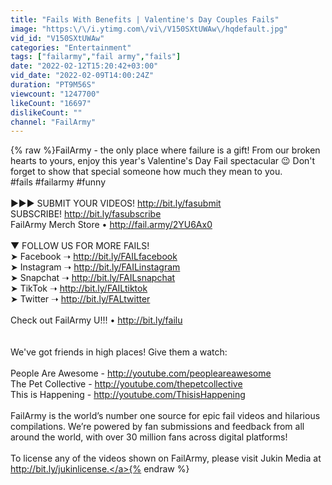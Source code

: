 ```yaml
---
title: "Fails With Benefits | Valentine's Day Couples Fails"
image: "https:\/\/i.ytimg.com\/vi\/V150SXtUWAw\/hqdefault.jpg"
vid_id: "V150SXtUWAw"
categories: "Entertainment"
tags: ["failarmy","fail army","fails"]
date: "2022-02-12T15:20:42+03:00"
vid_date: "2022-02-09T14:00:24Z"
duration: "PT9M56S"
viewcount: "1247700"
likeCount: "16697"
dislikeCount: ""
channel: "FailArmy"
---
```

{% raw %}FailArmy - the only place where failure is a gift! From our broken hearts to yours, enjoy this year's Valentine's Day Fail spectacular 😉 Don't forget to show that special someone how much they mean to you.<br />#fails #failarmy #funny<br /><br />►►► SUBMIT YOUR VIDEOS! <a rel="nofollow" target="blank" href="http://bit.ly/fasubmit">http://bit.ly/fasubmit</a> <br />SUBSCRIBE! <a rel="nofollow" target="blank" href="http://bit.ly/fasubscribe">http://bit.ly/fasubscribe</a><br />FailArmy Merch Store • <a rel="nofollow" target="blank" href="http://fail.army/2YU6Ax0">http://fail.army/2YU6Ax0</a><br /><br />▼ FOLLOW US FOR MORE FAILS!<br />➤ Facebook ➝  <a rel="nofollow" target="blank" href="http://bit.ly/FAILfacebook">http://bit.ly/FAILfacebook</a><br />➤ Instagram ➝ <a rel="nofollow" target="blank" href="http://bit.ly/FAILinstagram">http://bit.ly/FAILinstagram</a><br />➤ Snapchat ➝  <a rel="nofollow" target="blank" href="http://bit.ly/FAILsnapchat">http://bit.ly/FAILsnapchat</a><br />➤ TikTok ➝  <a rel="nofollow" target="blank" href="http://bit.ly/FAILtiktok">http://bit.ly/FAILtiktok</a><br />➤ Twitter ➝ <a rel="nofollow" target="blank" href="http://bit.ly/FALtwitter">http://bit.ly/FALtwitter</a><br /><br />Check out FailArmy U!!! • <a rel="nofollow" target="blank" href="http://bit.ly/failu">http://bit.ly/failu</a><br /><br /><br />We've got friends in high places! Give them a watch: <br /><br />People Are Awesome - <a rel="nofollow" target="blank" href="http://youtube.com/peopleareawesome">http://youtube.com/peopleareawesome</a><br />The Pet Collective - <a rel="nofollow" target="blank" href="http://youtube.com/thepetcollective">http://youtube.com/thepetcollective</a><br />This is Happening - <a rel="nofollow" target="blank" href="http://youtube.com/ThisisHappening">http://youtube.com/ThisisHappening</a><br /><br />FailArmy is the world’s number one source for epic fail videos and hilarious compilations. We’re powered by fan submissions and feedback from all around the world, with over 30 million fans across digital platforms! <br /><br />To license any of the videos shown on FailArmy, please visit Jukin Media at <a rel="nofollow" target="blank" href="http://bit.ly/jukinlicense.">http://bit.ly/jukinlicense.</a>{% endraw %}
